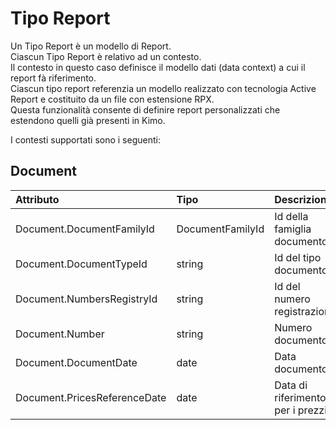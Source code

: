 # Tipo Report

Un Tipo Report è un modello di Report.  
Ciascun Tipo Report è relativo ad un contesto.  
Il contesto in questo caso definisce il modello dati \(data context\) a cui il report fà riferimento.  
Ciascun tipo report referenzia un modello realizzato con tecnologia Active Report e costituito da un file con estensione RPX.  
Questa funzionalità consente di definire report personalizzati che estendono quelli già presenti in Kimo.

I contesti supportati sono i seguenti:

## Document

| Attributo | Tipo | Descrizione |
| :--- | :--- | :--- |
| Document.DocumentFamilyId | DocumentFamilyId | Id della famiglia documento |
| Document.DocumentTypeId | string | Id del tipo documento |
| Document.NumbersRegistryId | string | Id del numero registrazione |
| Document.Number | string | Numero documento |
| Document.DocumentDate | date | Data documento |
| Document.PricesReferenceDate | date | Data di riferimento per i prezzi |



